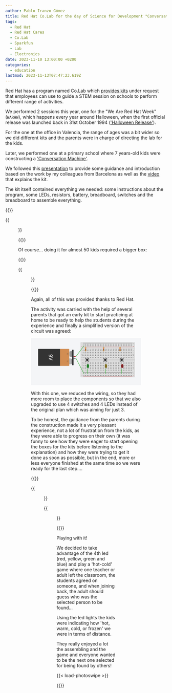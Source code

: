 ```yaml
---
author: Pablo Iranzo Gómez
title: Red Hat Co.Lab for the day of Science for Development "Conversation Machine"
tags:
  - Red Hat
  - Red Hat Cares
  - Co.Lab
  - Sparkfun
  - Lab
  - Electronics
date: 2023-11-10 13:00:00 +0200
categories:
  - education
lastmod: 2023-11-13T07:47:23.619Z
---
```


Red Hat has a program named Co.Lab which [provides kits](https://www.sparkfun.com/search/results?term=co.lab) under request that employees can use to guide a STEM session on schools to perform different range of activities.

We performed 2 sessions this year, one for the "We Are Red Hat Week" (`WARHW`), which happens every year around Halloween, when the first official release was launched back in 31st October 1994 (['Halloween Release'](https://www.redhat.com/en/blog/spooktacular-tale-red-hats-halloween-release)).

For the one at the office in Valencia, the range of ages was a bit wider so we did different kits and the parents were in charge of directing the lab for the kids.

Later, we performed one at a primary school where 7 years-old kids were constructing a ['Conversation Machine'](https://www.sparkfun.com/products/18089).

We followed this [presentation](https://docs.google.com/presentation/d/1-YGDIAoXfy_3mnYdGEpn_GmV_zYsJZM-Yhsf5XGoGuE/) to provide some guidance and introduction based on the work by my colleagues from Barcelona as well as the [video](https://www.youtube.com/watch?v=VVfTXKDm9aE) that explains the kit.

The kit itself contained everything we needed: some instructions about the program, some LEDs, resistors, battery, breadboard, switches and the breadboard to assemble everything.

{{<gallery>}}

{{<figure src="https://i.imgur.com/jjzWhcy.jpg" link="https://i.imgur.com/jjzWhcy.jpg" alt="Kit contents" >}}

{{</gallery>}}

Of course... doing it for almost 50 kids required a bigger box:

{{<gallery>}}

{{<figure src="https://i.imgur.com/ePVCOBn.jpg" link="https://i.imgur.com/ePVCOBn.jpg" alt="Shipping box for the school" >}}

{{</gallery>}}

Again, all of this was provided thanks to Red Hat.

The activity was carried with the help of several parents that got an early kit to start practicing at home to be ready to help the students during the experience and finally a simplified version of the circuit was agreed:

![Simplified circuit](2023-11-13-07-57-51.png)

With this one, we reduced the wiring, so they had more room to place the components so that we also upgraded to use 4 switches and 4 LEDs instead of the original plan which was aiming for just 3.

To be honest, the guidance from the parents during the construction made it a very pleasant experience, not a lot of frustration from the kids, as they were able to progress on their own (it was funny to see how they were eager to start opening the boxes for the kits before listening to the explanation) and how they were trying to get it done as soon as possible, but in the end, more or less everyone finished at the same time so we were ready for the last step....

{{<gallery>}}

{{<figure src="https://i.imgur.com/BYWv0V5.png" link="https://i.imgur.com/BYWv0V5.png" alt="Kids at work #1" >}}

{{<figure src="https://i.imgur.com/omPLqL0.png" link="https://i.imgur.com/omPLqL0.png" alt="Kids at work #2" >}}

{{</gallery>}}

Playing with it!

We decided to take advantage of the 4th led (red, yellow, green and blue) and play a 'hot-cold' game where one teacher or adult left the classroom, the students agreed on someone, and when joining back, the adult should guess who was the selected person to be found...

Using the led lights the kids were indicating how 'hot, warm, cold, or frozen' we were in terms of distance.

They really enjoyed a lot the assembling and the game and everyone wanted to be the next one selected for being found by others!

{{< load-photoswipe >}}

{{<enjoy>}}
